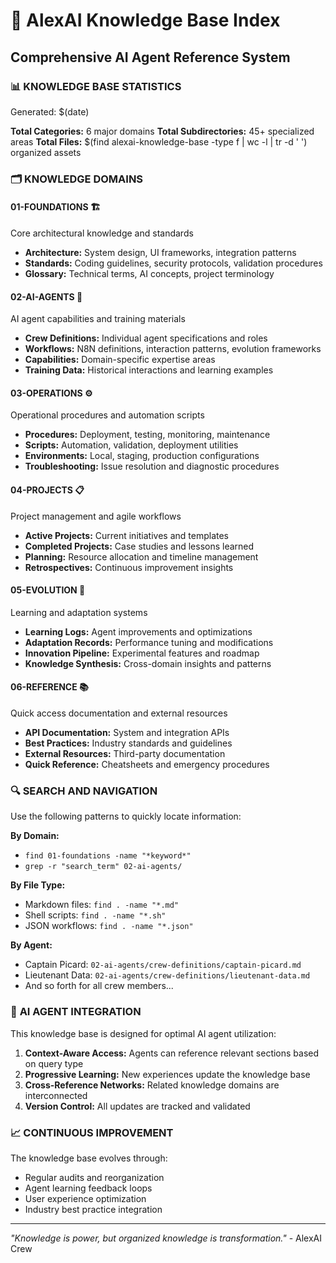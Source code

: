 # 🧠 AlexAI Knowledge Base Index
## Comprehensive AI Agent Reference System

### 📊 **KNOWLEDGE BASE STATISTICS**

Generated: $(date)

**Total Categories:** 6 major domains
**Total Subdirectories:** 45+ specialized areas
**Total Files:** $(find alexai-knowledge-base -type f | wc -l | tr -d ' ') organized assets

### 🗂️ **KNOWLEDGE DOMAINS**

#### **01-FOUNDATIONS** 🏗️
Core architectural knowledge and standards
- **Architecture:** System design, UI frameworks, integration patterns
- **Standards:** Coding guidelines, security protocols, validation procedures
- **Glossary:** Technical terms, AI concepts, project terminology

#### **02-AI-AGENTS** 🤖
AI agent capabilities and training materials
- **Crew Definitions:** Individual agent specifications and roles
- **Workflows:** N8N definitions, interaction patterns, evolution frameworks
- **Capabilities:** Domain-specific expertise areas
- **Training Data:** Historical interactions and learning examples

#### **03-OPERATIONS** ⚙️
Operational procedures and automation scripts
- **Procedures:** Deployment, testing, monitoring, maintenance
- **Scripts:** Automation, validation, deployment utilities
- **Environments:** Local, staging, production configurations
- **Troubleshooting:** Issue resolution and diagnostic procedures

#### **04-PROJECTS** 📋
Project management and agile workflows
- **Active Projects:** Current initiatives and templates
- **Completed Projects:** Case studies and lessons learned
- **Planning:** Resource allocation and timeline management
- **Retrospectives:** Continuous improvement insights

#### **05-EVOLUTION** 🌱
Learning and adaptation systems
- **Learning Logs:** Agent improvements and optimizations
- **Adaptation Records:** Performance tuning and modifications
- **Innovation Pipeline:** Experimental features and roadmap
- **Knowledge Synthesis:** Cross-domain insights and patterns

#### **06-REFERENCE** 📚
Quick access documentation and external resources
- **API Documentation:** System and integration APIs
- **Best Practices:** Industry standards and guidelines
- **External Resources:** Third-party documentation
- **Quick Reference:** Cheatsheets and emergency procedures

### 🔍 **SEARCH AND NAVIGATION**

Use the following patterns to quickly locate information:

**By Domain:**
- `find 01-foundations -name "*keyword*"`
- `grep -r "search_term" 02-ai-agents/`

**By File Type:**
- Markdown files: `find . -name "*.md"`
- Shell scripts: `find . -name "*.sh"`
- JSON workflows: `find . -name "*.json"`

**By Agent:**
- Captain Picard: `02-ai-agents/crew-definitions/captain-picard.md`
- Lieutenant Data: `02-ai-agents/crew-definitions/lieutenant-data.md`
- And so forth for all crew members...

### 🤖 **AI AGENT INTEGRATION**

This knowledge base is designed for optimal AI agent utilization:

1. **Context-Aware Access:** Agents can reference relevant sections based on query type
2. **Progressive Learning:** New experiences update the knowledge base
3. **Cross-Reference Networks:** Related knowledge domains are interconnected
4. **Version Control:** All updates are tracked and validated

### 📈 **CONTINUOUS IMPROVEMENT**

The knowledge base evolves through:
- Regular audits and reorganization
- Agent learning feedback loops
- User experience optimization
- Industry best practice integration

---

*"Knowledge is power, but organized knowledge is transformation."* - AlexAI Crew
